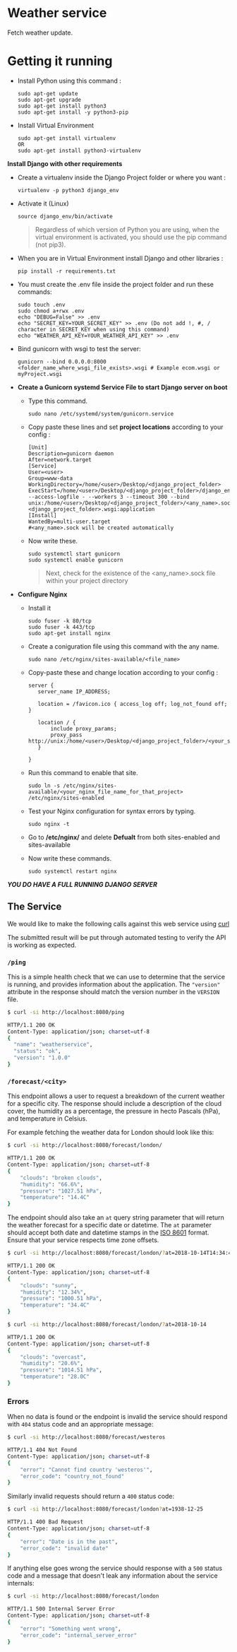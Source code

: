 Weather service
===============

Fetch weather update.

# Getting it running
 - Install Python using this command :
   ```
   sudo apt-get update
   sudo apt-get upgrade
   sudo apt-get install python3
   sudo apt-get install -y python3-pip
   ```

 - Install Virtual Environment 
   ```
   sudo apt-get install virtualenv
   OR
   sudo apt-get install python3-virtualenv
   ```
   	
 **Install Django with other requirements**

   - Create a virtualenv inside the Django Project folder or where you want : 
     ```
     virtualenv -p python3 django_env
     ```
   - Activate it (Linux)
     ```
     source django_env/bin/activate
     ```
	
     > Regardless of which version of Python you are using, when the virtual environment is activated, you should use the pip command (not pip3).
    
   - When you are in Virtual Environment install Django and other libraries :	
     ```
     pip install -r requirements.txt
     ```

   - You must create the .env file inside the project folder and run these commands:	
     ```
     sudo touch .env
	 sudo chmod a+rwx .env
	 echo "DEBUG=False" >> .env
	 echo "SECRET_KEY=YOUR_SECRET_KEY" >> .env (Do not add !, #, / character in SECRET_KEY when using this command)
	 echo "WEATHER_API_KEY=YOUR_WEATHER_API_KEY" >> .env
     ```

   - Bind gunicorn with wsgi to test the server:
     ```
     gunicorn --bind 0.0.0.0:8000 <folder_name_where_wsgi_file_exists>.wsgi # Example ecom.wsgi or myProject.wsgi
     ```	

 - **Create a Gunicorn systemd Service File to start Django server on boot**
   - Type this command.
     ```
     sudo nano /etc/systemd/system/gunicorn.service
     ```
   - Copy paste these lines and set **project locations** according to your config :
     ```
     [Unit]
     Description=gunicorn daemon
     After=network.target
     [Service]
     User=<user>
     Group=www-data
     WorkingDirectory=/home/<user>/Desktop/<django_project_folder>
     ExecStart=/home/<user>/Desktop/<django_project_folder>/django_env/bin/gunicorn --access-logfile - --workers 3 --timeout 300 --bind unix:/home/<user>/Desktop/<django_project_folder>/<any_name>.sock <django_project_folder>.wsgi:application
     [Install]
     WantedBy=multi-user.target
     #<any_name>.sock will be created automatically
     ```
   - Now write these.
     ```
     sudo systemctl start gunicorn
     sudo systemctl enable gunicorn
     ```
     
     > Next, check for the existence of the <any_name>.sock file within your project directory
	
 - **Configure Nginx**
   - Install it 
     ```
	 sudo fuser -k 80/tcp
	 sudo fuser -k 443/tcp
     sudo apt-get install nginx
     ```
   - Create a coniguration file using this command with the any name.
     ```
     sudo nano /etc/nginx/sites-available/<file_name>
     ```
   - Copy-paste these and change location according to your config :
     ```
     server {
		server_name IP_ADDRESS;

		location = /favicon.ico { access_log off; log_not_found off; }

		location / {
			include proxy_params;
			proxy_pass http://unix:/home/<user>/Desktop/<django_project_folder>/<your_socket_name>.sock;
		}

	 }
     ```
   - Run this command to enable that site.
     ```
     sudo ln -s /etc/nginx/sites-available/<your_nginx_file_name_for_that_project> /etc/nginx/sites-enabled
     ```
   - Test your Nginx configuration for syntax errors by typing.
     ```
     sudo nginx -t
     ```
   - Go to **/etc/nginx/** and delete **Defualt** from both sites-enabled and sites-available
		
   - Now write these commands.
     ```
     sudo systemctl restart nginx
     ```
	 
	 

***YOU DO HAVE A FULL RUNNING DJANGO SERVER***
 

The Service
-----------

We would like to make the following calls against this web service using 
[curl](https://curl.haxx.se/)

The submitted result will be put through automated testing to verify the API
is working as expected.

### `/ping`

This is a simple health check that we can use to determine that the service is
running, and provides information about the application. The `"version"`
attribute in the response should match the version number in the `VERSION`
file.

```bash
$ curl -si http://localhost:8080/ping

HTTP/1.1 200 OK
Content-Type: application/json; charset=utf-8
{
  "name": "weatherservice",
  "status": "ok",
  "version": "1.0.0"
}
```

### `/forecast/<city>`

This endpoint allows a user to request a breakdown of the current weather for
a specific city. The response should include a description of the cloud cover,
the humidity as a percentage, the pressure in hecto Pascals (hPa), and
temperature in Celsius.

For example fetching the weather data for London should look like this:

```bash
$ curl -si http://localhost:8080/forecast/london/

HTTP/1.1 200 OK
Content-Type: application/json; charset=utf-8
{
    "clouds": "broken clouds",
    "humidity": "66.6%",
    "pressure": "1027.51 hPa",
    "temperature": "14.4C"
}
```

The endpoint should also take an `at` query string parameter that will
return the weather forecast for a specific date or datetime. The `at`
parameter should accept both date and datetime stamps in the [ISO
8601](https://en.wikipedia.org/wiki/ISO_8601) format. Ensure that your service
respects time zone offsets.

```bash
$ curl -si http://localhost:8080/forecast/london/?at=2018-10-14T14:34:40+0100

HTTP/1.1 200 OK
Content-Type: application/json; charset=utf-8
{
    "clouds": "sunny",
    "humidity": "12.34%",
    "pressure": "1000.51 hPa",
    "temperature": "34.4C"
}

$ curl -si http://localhost:8080/forecast/london/?at=2018-10-14

HTTP/1.1 200 OK
Content-Type: application/json; charset=utf-8
{
    "clouds": "overcast",
    "humidity": "20.6%",
    "pressure": "1014.51 hPa",
    "temperature": "28.0C"
}
```

### Errors

When no data is found or the endpoint is invalid the service should respond
with `404` status code and an appropriate message:

```bash
$ curl -si http://localhost:8080/forecast/westeros

HTTP/1.1 404 Not Found
Content-Type: application/json; charset=utf-8
{
    "error": "Cannot find country 'westeros'",
    "error_code": "country_not_found"
}
```

Similarly invalid requests should return a `400` status code:

```bash
$ curl -si http://localhost:8080/forecast/london?at=1938-12-25

HTTP/1.1 400 Bad Request
Content-Type: application/json; charset=utf-8
{
    "error": "Date is in the past",
    "error_code": "invalid date"
}
```

If anything else goes wrong the service should response with a `500` status code
and a message that doesn't leak any information about the service internals:

```bash
$ curl -si http://localhost:8080/forecast/london

HTTP/1.1 500 Internal Server Error
Content-Type: application/json; charset=utf-8
{
    "error": "Something went wrong",
    "error_code": "internal_server_error"
}
```




















